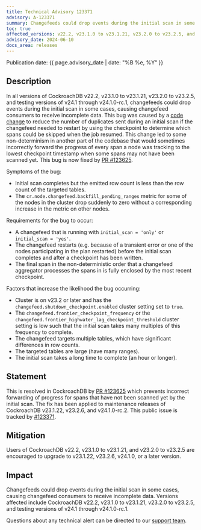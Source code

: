 ```yaml
---
title: Technical Advisory 123371
advisory: A-123371
summary: Changefeeds could drop events during the initial scan in some cases, causing changefeed consumers to receive incomplete data.
toc: true
affected_versions: v22.2, v23.1.0 to v23.1.21, v23.2.0 to v23.2.5, and testing versions of v24.1 through v24.1.0-rc.1
advisory_date: 2024-06-10
docs_area: releases
---
```


Publication date: {{ page.advisory_date | date: "%B %e, %Y" }}

## Description

In all versions of CockroachDB v22.2, v23.1.0 to v23.1.21, v23.2.0 to v23.2.5, and testing versions of v24.1 through v24.1.0-rc.1, changefeeds could drop events during the initial scan in some cases, causing changefeed consumers to receive incomplete data. This bug was caused by a [code change](https://github.com/cockroachdb/cockroach/commit/0eda54018b9676f855efcd90bfdd0c486c97bfdd) to reduce the number of duplicates sent during an initial scan if the changefeed needed to restart by using the checkpoint to determine which spans could be skipped when the job resumed. This change led to some non-determinism in another part of the codebase that would sometimes incorrectly forward the progress of every span a node was tracking to the lowest checkpoint timestamp when some spans may not have been scanned yet. This bug is now fixed by [PR #123625](https://github.com/cockroachdb/cockroach/pull/123625).

Symptoms of the bug:

- Initial scan completes but the emitted row count is less than the row count of the targeted tables.
- The `cr.node.changefeed.backfill_pending_ranges` metric for some of the nodes in the cluster drop suddenly to zero without a corresponding increase in the metric on other nodes.

Requirements for the bug to occur:

- A changefeed that is running with `initial_scan = 'only'` or `initial_scan = 'yes'`.
- The changefeed restarts (e.g. because of a transient error or one of the nodes participating in the plan restarted) before the initial scan completes and after a checkpoint has been written.
- The final span in the non-deterministic order that a changefeed aggregator processes the spans in is fully enclosed by the most recent checkpoint.

Factors that increase the likelihood the bug occurring:

- Cluster is on v23.2 or later and has the `changefeed.shutdown_checkpoint.enabled` cluster setting set to `true`.
- The `changefeed.frontier_checkpoint_frequency` or the `changefeed.frontier_highwater_lag_checkpoint_threshold` cluster setting is low such that the initial scan takes many multiples of this frequency to complete.
- The changefeed targets multiple tables, which have significant differences in row counts.
- The targeted tables are large (have many ranges).
- The initial scan takes a long time to complete (an hour or longer).

## Statement

This is resolved in CockroachDB by [PR #123625](https://github.com/cockroachdb/cockroach/pull/123625) which prevents incorrect forwarding of progress for spans that have not been scanned yet by the initial scan.
The fix has been applied to maintenance releases of CockroachDB v23.1.22, v23.2.6, and v24.1.0-rc.2.
This public issue is tracked by [#123371](https://github.com/cockroachdb/cockroach/issues/123371).

## Mitigation

Users of CockroachDB v22.2, v23.1.0 to v23.1.21, and v23.2.0 to v23.2.5 are encouraged to upgrade to v23.1.22, v23.2.6, v24.1.0, or a later version.

## Impact

Changefeeds could drop events during the initial scan in some cases, causing changefeed consumers to receive incomplete data. Versions affected include CockroachDB v22.2, v23.1.0 to v23.1.21, v23.2.0 to v23.2.5, and testing versions of v24.1 through v24.1.0-rc.1.

Questions about any technical alert can be directed to our [support team](https://support.cockroachlabs.com/).
